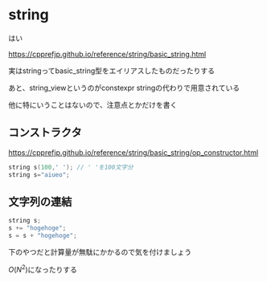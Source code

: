 # string

はい

https://cpprefjp.github.io/reference/string/basic_string.html



実はstringってbasic_string型をエイリアスしたものだったりする

あと、string_viewというのがconstexpr stringの代わりで用意されている

他に特にいうことはないので、注意点とかだけを書く



## コンストラクタ

https://cpprefjp.github.io/reference/string/basic_string/op_constructor.html

```cpp
string s(100,' '); // ' 'を100文字分
string s="aiueo";
```







## 文字列の連結

```cpp
string s;
s += "hogehoge";
s = s + "hogehoge";
```

下のやつだと計算量が無駄にかかるので気を付けましょう

$O(N^2)$​になったりする



## 




